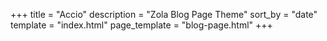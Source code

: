 +++
title = "Accio"
description = "Zola Blog Page Theme"
sort_by = "date"
template = "index.html"
page_template = "blog-page.html"
+++
